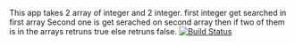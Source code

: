 This app takes 2 array of integer and 2 integer. first integer get searched in first array
Second one is get serached on second array then if two of them is in the arrays retruns true
else retruns false.
[![Build Status](https://travis-ci.org/Hexa14/Odev1.svg?branch=master)](https://travis-ci.org/Hexa14/Odev1)